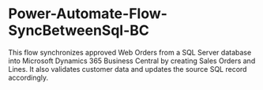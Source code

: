 # Power-Automate-Flow-SyncBetweenSql-BC
This flow synchronizes approved Web Orders from a SQL Server database into Microsoft Dynamics 365 Business Central by creating Sales Orders and Lines. It also validates customer data and updates the source SQL record accordingly.
